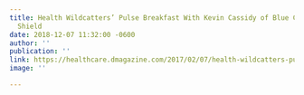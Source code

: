 ```yaml
---
title: Health Wildcatters’ Pulse Breakfast With Kevin Cassidy of Blue Cross, Blue
  Shield
date: 2018-12-07 11:32:00 -0600
author: ''
publication: ''
link: https://healthcare.dmagazine.com/2017/02/07/health-wildcatters-pulse-breakfast-with-kevin-cassidy-of-blue-cross-blue-shield/
image: ''

---
```

